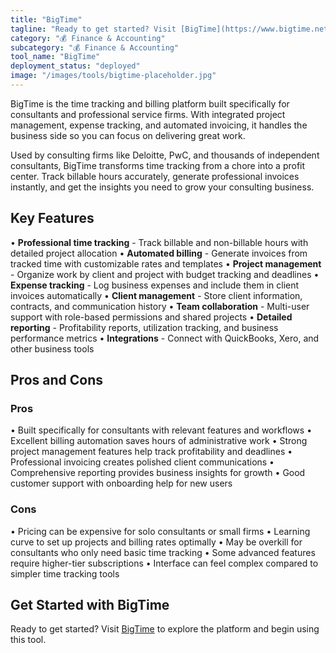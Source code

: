 ```yaml
---
title: "BigTime"
tagline: "Ready to get started? Visit [BigTime](https://www.bigtime.net) to explore the platform and begin using this tool...."
category: "💰 Finance & Accounting"
subcategory: "💰 Finance & Accounting"
tool_name: "BigTime"
deployment_status: "deployed"
image: "/images/tools/bigtime-placeholder.jpg"
---
```

BigTime is the time tracking and billing platform built specifically for consultants and professional service firms. With integrated project management, expense tracking, and automated invoicing, it handles the business side so you can focus on delivering great work.

Used by consulting firms like Deloitte, PwC, and thousands of independent consultants, BigTime transforms time tracking from a chore into a profit center. Track billable hours accurately, generate professional invoices instantly, and get the insights you need to grow your consulting business.

## Key Features

• **Professional time tracking** - Track billable and non-billable hours with detailed project allocation
• **Automated billing** - Generate invoices from tracked time with customizable rates and templates
• **Project management** - Organize work by client and project with budget tracking and deadlines
• **Expense tracking** - Log business expenses and include them in client invoices automatically
• **Client management** - Store client information, contracts, and communication history
• **Team collaboration** - Multi-user support with role-based permissions and shared projects
• **Detailed reporting** - Profitability reports, utilization tracking, and business performance metrics
• **Integrations** - Connect with QuickBooks, Xero, and other business tools

## Pros and Cons

### Pros
• Built specifically for consultants with relevant features and workflows
• Excellent billing automation saves hours of administrative work
• Strong project management features help track profitability and deadlines
• Professional invoicing creates polished client communications
• Comprehensive reporting provides business insights for growth
• Good customer support with onboarding help for new users

### Cons
• Pricing can be expensive for solo consultants or small firms
• Learning curve to set up projects and billing rates optimally
• May be overkill for consultants who only need basic time tracking
• Some advanced features require higher-tier subscriptions
• Interface can feel complex compared to simpler time tracking tools

## Get Started with BigTime

Ready to get started? Visit [BigTime](https://www.bigtime.net) to explore the platform and begin using this tool.